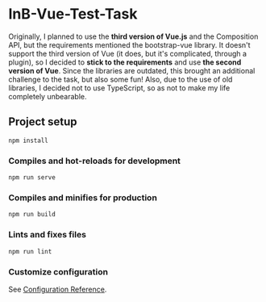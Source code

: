 # InB-Vue-Test-Task

Originally, I planned to use the **third version of Vue.js** and the Composition API, but the requirements mentioned the bootstrap-vue library. It doesn't support the third version of Vue (it does, but it's complicated, through a plugin), so I decided to **stick to the requirements** and use **the second version of Vue**. Since the libraries are outdated, this brought an additional challenge to the task, but also some fun! Also, due to the use of old libraries, I decided not to use TypeScript, so as not to make my life completely unbearable.

## Project setup

```
npm install
```

### Compiles and hot-reloads for development

```
npm run serve
```

### Compiles and minifies for production

```
npm run build
```

### Lints and fixes files

```
npm run lint
```

### Customize configuration

See [Configuration Reference](https://cli.vuejs.org/config/).
